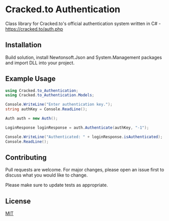 # Cracked.to Authentication

Class library for Cracked.to's official authentication system written in C# - https://cracked.to/auth.php

## Installation

Build solution, install Newtonsoft.Json and System.Management packages and import DLL into your project.

## Example Usage

```csharp
using Cracked.to_Authentication;
using Cracked.to_Authentication.Models;

Console.WriteLine("Enter authentication key.");
string authKey = Console.ReadLine();

Auth auth = new Auth();

LoginResponse loginResponse = auth.Authenticate(authKey, "-1");

Console.WriteLine("Authenticated: " + loginResponse.isAuthenticated);
Console.ReadLine();
```

## Contributing
Pull requests are welcome. For major changes, please open an issue first to discuss what you would like to change.

Please make sure to update tests as appropriate.

## License
[MIT](https://choosealicense.com/licenses/mit/)
